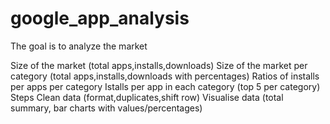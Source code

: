 # google_app_analysis
The goal is to analyze the market

Size of the market (total apps,installs,downloads)
Size of the market per category (total apps,installs,downloads with percentages)
Ratios of installs per apps per category
Istalls per app in each category (top 5 per category)
Steps
Clean data (format,duplicates,shift row)
Visualise data (total summary, bar charts with values/percentages)
